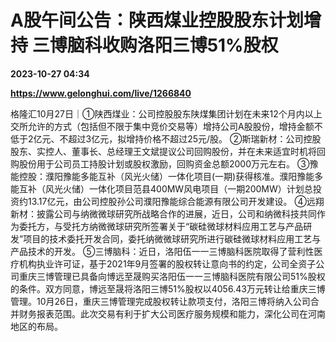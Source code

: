 # A股午间公告：陕西煤业控股股东计划增持 三博脑科收购洛阳三博51%股权

**2023-10-27 04:34**

**https://www.gelonghui.com/live/1266840**

格隆汇10月27日｜①陕西煤业：公司控股股东陕煤集团计划在未来12个月内以上交所允许的方式（包括但不限于集中竞价交易等）增持公司A股股份，增持金额不低于2亿元、不超过3亿元，拟增持价格不超过25元/股。 ②斯瑞新材：公司控股股东、实控人、董事长、总经理王文斌提议公司回购股份，并在未来适宜时机将回购股份用于公司员工持股计划或股权激励，回购资金总额2000万元左右。 ③豫能控股：濮阳豫能多能互补（风光火储）一体化项目(一期)获得核准。濮阳豫能多能互补（风光火储）一体化项目范县400MW风电项目（一期200MW）计划总投资约13.17亿元，由公司控股孙公司濮阳豫能综合能源有限公司开发建设。 ④远翔新材：披露公司与纳微微球研究所战略合作的进展，近日，公司和纳微科技共同作为委托方，与受托方纳微微球研究所签署关于“碳硅微球材料应用工艺与产品研发”项目的技术委托开发合同，委托纳微微球研究所进行碳硅微球材料应用工艺与产品技术的开发。 ⑤三博脑科：近日，洛阳伍一一三博脑科医院取得了营利性医疗机构执业许可证，基于2021年9月签署的股权转让意向书的约定，公司全资子公司重庆三博管理已具备向博远至晟购买洛阳伍一一三博脑科医院有限公司51%股权的条件。双方同意，博远至晟将洛阳三博51%股权以4056.43万元转让给重庆三博管理。10月26日，重庆三博管理完成股权转让款项支付，洛阳三博将纳入公司合并财务报表范围。此次交易有利于扩大公司医疗服务规模和能力，深化公司在河南地区的布局。
